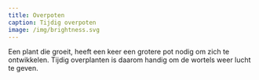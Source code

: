 ```yaml
---
title: Overpoten
caption: Tijdig overpoten
image: /img/brightness.svg
---
```



Een plant die groeit, heeft een keer een grotere pot nodig om zich te ontwikkelen. Tijdig overplanten is daarom handig om de wortels weer lucht te geven.